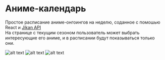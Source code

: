 # Аниме-календарь

Простое расписание аниме-онгоингов на неделю, соданное с помошью React и [Jikan API](https://jikan.moe/) <br />
На странице с текущим сезоном пользователь может выбрать интересующие его аниме, и в расписании будут показываться только они. 

![alt text](https://i.imgur.com/W26wc1R.png)
![alt text](https://i.imgur.com/dYfsbfW.png)
![alt text](https://i.imgur.com/mRZN7yn.png)
